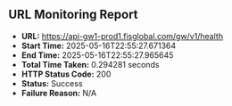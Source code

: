 ## URL Monitoring Report

- **URL:** https://api-gw1-prod1.fisglobal.com/gw/v1/health
- **Start Time:** 2025-05-16T22:55:27.671364
- **End Time:** 2025-05-16T22:55:27.965645
- **Total Time Taken:** 0.294281 seconds
- **HTTP Status Code:** 200
- **Status:** Success
- **Failure Reason:** N/A
